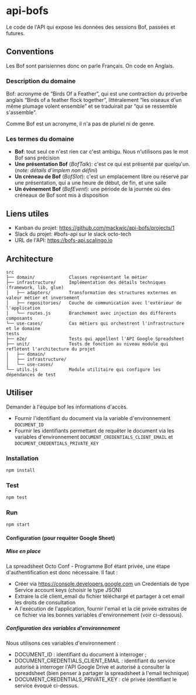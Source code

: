 # api-bofs

Le code de l'API qui expose les données des sessions Bof, passées et futures.

## Conventions

Les Bof sont parisiennes donc on parle Français. On code en Anglais.

### Description du domaine

Bof: acronyme de “Birds Of a Feather”, qui est une contraction du proverbe anglais “Birds of a feather flock together”, littéralement “les oiseaux d'un même plumage volent ensemble” et se traduirait par “qui se ressemble s'assemble”.

Comme Bof est un acronyme, il n'a pas de pluriel ni de genre.

### Les termes du domaine

- **Bof**: tout seul ce n'est rien car c'est ambigu. Nous n'utilisons pas le mot Bof sans précision
- **Une présentation Bof** (_BofTalk_): c'est ce qui est présenté par quelqu'un. (_note: détails d'implem non défini_)
- **Un créneau de Bof** (_BofSlot_): c'est un emplacement libre ou réservé par une présentation, qui a une heure de début, de fin, et une salle
- **Un évènement Bof** (_BofEvent_): une période de la journée où des créneaux de Bof sont mis à disposition

## Liens utiles

- Kanban du projet: https://github.com/mackwic/api-bofs/projects/1
- Slack du projet: #bofs-api sur le slack octo-tech
- URL de l'API: https://bofs-api.scalingo.io

## Architecture

```text
src
├── domain/             Classes représentant le métier
├── infrastructure/     Implémentation des détails techniques (framework, lib, glue)
│   ├── adapters/       Transformation des structures externes en valeur métier et inversement
│   ├── repositories/   Couche de communication avec l'extérieur de l'application
│   └── routes.js       Branchement avec injection des différents composants
└── use-cases/          Cas métiers qui orchestrent l'infrastructure et le domaine
tests
├── e2e/                Tests qui appellent l'API Google Spreadsheet
├── unit/               Tests de fonction au niveau module qui reflètent l'architecture du projet
│   ├── domain/
│   ├── infrastructure/
│   └── use-cases/
└── utils.js            Module utilitaire qui configure les dépendances de test
```

## Utiliser

Demander à l'équipe bof les informations d'accès.

- Fournir l'identifiant du document via la variable d'environnement `DOCUMENT_ID`
- Fournir les identifiants permettant de requêter le document via les variables d'environnement `DOCUMENT_CREDENTIALS_CLIENT_EMAIL` et `DOCUMENT_CREDENTIALS_PRIVATE_KEY`




### Installation

```bash
npm install
```

### Test

```bash
npm test
```

### Run

```bash
npm start
```

#### Configuration (pour requêter Google Sheet)

##### Mise en place

La spreadsheet Octo Conf - Programme Bof étant privée, une étape d'authentification est donc nécessaire. Il faut :

- Créer via https://console.developers.google.com un Credentials de type Service account keys (choisir le type JSON)
- Extraire la clé client_email du fichier téléchargé et partager à cet email les droits de consultation
- A l'exécution de l'application, fournir l'email et la clé privée extraites de ce fichier via les bonnes variables d'environnement (voir ci-dessous).

##### Configuration des variables d'environnement

Nous utilisons ces variables d'environnement :

- DOCUMENT_ID : identifiant du document à interroger ;
- DOCUMENT_CREDENTIALS_CLIENT_EMAIL : identifiant du service autorisé à interroger l'API Google Drive et autorisé à consulter la spreadsheet (bien penser à partager la spreadsheet à l'email technique)
- DOCUMENT_CREDENTIALS_PRIVATE_KEY : clé privée identifiant le service évoqué ci-dessus.
